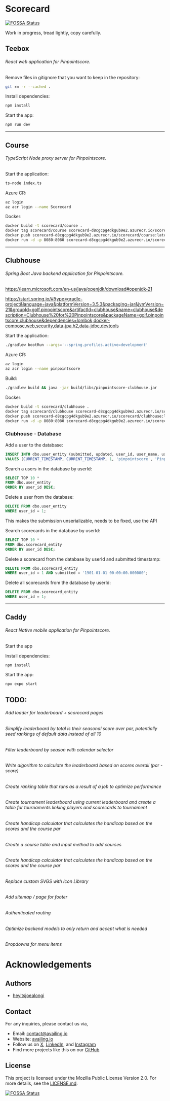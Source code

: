 # Scorecard

[![FOSSA Status](https://app.fossa.com/api/projects/git%2Bgithub.com%2Favailinginc%2Fscorecard.svg?type=shield)](https://app.fossa.com/projects/git%2Bgithub.com%2Favailinginc%2Fscorecard?ref=badge_shield)

Work in progress, tread lightly, copy carefully.

## Teebox

###### React web application for Pinpointscore.

Remove files in gitignore that you want to keep in the repository:

```bash
git rm -r --cached .
```

Install dependencies:

```bash
npm install
```

Start the app:

```bash
npm run dev
```

---

## Course

###### TypeScript Node proxy server for Pinpointscore.

Start the application:

```bash
ts-node index.ts
```

Azure CR:

```bash
az login
az acr login --name Scorecard
```

Docker:

```bash
docker build -t scorecard/course .
docker tag scorecard/course scorecard-d8cgcpg4dkgub9e2.azurecr.io/scorecard/course:latest
docker push scorecard-d8cgcpg4dkgub9e2.azurecr.io/scorecard/course:latest
docker run -d -p 8080:8080 scorecard-d8cgcpg4dkgub9e2.azurecr.io/scorecard/course
```

---

## Clubhouse

###### Spring Boot Java backend application for Pinpointscore.

https://learn.microsoft.com/en-us/java/openjdk/download#openjdk-21

https://start.spring.io/#!type=gradle-project&language=java&platformVersion=3.5.3&packaging=jar&jvmVersion=21&groupId=golf.pinpointscore&artifactId=clubhouse&name=clubhouse&description=Clubhouse%20for%20Pinpointscore&packageName=golf.pinpointscore.clubhouse&dependencies=lombok,docker-compose,web,security,data-jpa,h2,data-jdbc,devtools

Start the application:

```bash
./gradlew bootRun --args='--spring.profiles.active=development'
```

Azure CR:

```bash
az login
az acr login --name pinpointscore
```

Build:

```bash
./gradlew build && java -jar build/libs/pinpointscore-clubhouse.jar
```

Docker:

```bash
docker build -t scorecard/clubhouse .
docker tag scorecard/clubhouse scorecard-d8cgcpg4dkgub9e2.azurecr.io/scorecard/clubhouse:latest
docker push scorecard-d8cgcpg4dkgub9e2.azurecr.io/scorecard/clubhouse:latest
docker run -d -p 8080:8080 scorecard-d8cgcpg4dkgub9e2.azurecr.io/scorecard/clubhouse
```

### Clubhouse - Database

Add a user to the database:

```sql
INSERT INTO dbo.user_entity (submitted, updated, user_id, user_name, user_first_name, user_last_name, user_email, user_country, user_city, user_course_id, user_course_name, user_handicap, user_rank)
VALUES (CURRENT_TIMESTAMP, CURRENT_TIMESTAMP, 1, 'pinpointscore', 'Pinpoint', 'Score', 'pinpointscore@example.com', 'USA', 'Buffalo', 1, 'Country Club of Internet', 0, 1);
```

Search a users in the database by userId:

```sql
SELECT TOP 10 *
FROM dbo.user_entity
ORDER BY user_id DESC;
```

Delete a user from the database:

```sql
DELETE FROM dbo.user_entity
WHERE user_id = 1;
```

This makes the submission unserializable, needs to be fixed, use the API

<!-- Add a scorecard to the database:
```sql
INSERT INTO dbo.scorecard_entity (submitted, updated, user_id, user_scores, golf_course, golf_course_pars)
VALUES (CURRENT_TIMESTAMP, CURRENT_TIMESTAMP, 1, CONVERT(VARBINARY(MAX), '["4","4","4","4","4","4","4","4","4","4","4","4","4","4","4","4","4","4"]'), 'Country Club of Internet', CONVERT(VARBINARY(MAX), '["4","4","4","4","4","4","4","4","4","4","4","4","4","4","4","4","4","4"]'));
``` -->

Search scorecards in the database by userId:

```sql
SELECT TOP 10 *
FROM dbo.scorecard_entity
ORDER BY user_id DESC;
```

Delete a scorecard from the database by userId and submitted timestamp:

```sql
DELETE FROM dbo.scorecard_entity
WHERE user_id = 1 AND submitted = '1901-01-01 00:00:00.000000';
```

Delete all scorecards from the database by userId:

```sql
DELETE FROM dbo.scorecard_entity
WHERE user_id = 1;
```

---

## Caddy

###### React Native mobile application for Pinpointscore.

Start the app

Install dependencies:

```bash
npm install
```

Start the app:

```bash
npx expo start
```

## TODO:

###### Add loader for leaderboard + scorecard pages

###### Simplify leaderboard by total is their seasonal score over par, potentially seed rankings of default data instead of all 10

###### Filter leaderboard by season with calendar selector

###### Write algorithm to calculate the leaderboard based on scores overall (par - score)

###### Create ranking table that runs as a result of a job to optimize performance

###### Create tournament leaderboard using current leaderboard and create a table for tournaments linking players and scorecards to tournament

###### Create handicap calculator that calculates the handicap based on the scores and the course par

###### Create a course table and input method to add courses

###### Create handicap calculator that calculates the handicap based on the scores and the course par

###### Replace custom SVGS with Icon Library

###### Add sitemap / page for footer

###### Authenticated routing

###### Optimize backend models to only return and accept what is needed

###### Dropdowns for menu items

# Acknowledgements

## Authors

- [heyitsjoealongi](https://github.com/heyitsjoealongi)

## Contact

For any inquiries, please contact us via,

- Email: [contact@availing.io](mailto:contact@availing.io)
- Website: [availing.io](https://availing.io)
- Follow us on [X](https://x.com/availinginc/), [LinkedIn](https://www.linkedin.com/company/availinginc/), and [Instagram](https://www.instagram.com/availinginc/)
- Find more projects like this on our [GitHub](https://github.com/availinginc)

## License

This project is licensed under the Mozilla Public License Version 2.0. For more details, see the [LICENSE.md](LICENSE).

[![FOSSA Status](https://app.fossa.com/api/projects/git%2Bgithub.com%2Favailinginc%2Fscorecard.svg?type=large)](https://app.fossa.com/projects/git%2Bgithub.com%2Favailinginc%2Fscorecard?ref=badge_large)
